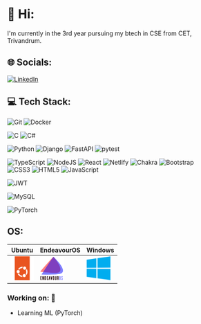 # 👋 Hi:
I'm currently in the 3rd year pursuing my btech in CSE from CET, Trivandrum.

## 🌐 Socials:
[![LinkedIn](https://img.shields.io/badge/LinkedIn-%230077B5.svg?logo=linkedin&logoColor=white)](https://linkedin.com/in/fabian-savio-dcruz-782364294) 

## 💻 Tech Stack:
![Git](https://img.shields.io/badge/git-%23F05033.svg?style=for-the-badge&logo=git&logoColor=white) ![Docker](https://img.shields.io/badge/docker-%230db7ed.svg?style=for-the-badge&logo=docker&logoColor=white)


![C](https://img.shields.io/badge/c-%2300599C.svg?style=for-the-badge&logo=c&logoColor=white) ![C#](https://img.shields.io/badge/c%23-%23239120.svg?style=for-the-badge&logo=csharp&logoColor=white) 


![Python](https://img.shields.io/badge/python-3670A0?style=for-the-badge&logo=python&logoColor=ffdd54) ![Django](https://img.shields.io/badge/django-%23092E20.svg?style=for-the-badge&logo=django&logoColor=white) ![FastAPI](https://img.shields.io/badge/FastAPI-005571?style=for-the-badge&logo=fastapi) ![pytest](https://img.shields.io/badge/pytest-%230A9EDC.svg?style=for-the-badge&logo=pytest&logoColor=white) 


![TypeScript](https://img.shields.io/badge/typescript-%23007ACC.svg?style=for-the-badge&logo=typescript&logoColor=white) ![NodeJS](https://img.shields.io/badge/node.js-6DA55F?style=for-the-badge&logo=node.js&logoColor=white) ![React](https://img.shields.io/badge/react-%2320232a.svg?style=for-the-badge&logo=react&logoColor=%2361DAFB) ![Netlify](https://img.shields.io/badge/netlify-%23000000.svg?style=for-the-badge&logo=netlify&logoColor=#00C7B7) <!--![.Net](https://img.shields.io/badge/.NET-5C2D91?style=for-the-badge&logo=.net&logoColor=white)--> ![Chakra](https://img.shields.io/badge/chakra-%234ED1C5.svg?style=for-the-badge&logo=chakraui&logoColor=white) ![Bootstrap](https://img.shields.io/badge/bootstrap-%238511FA.svg?style=for-the-badge&logo=bootstrap&logoColor=white)  
![CSS3](https://img.shields.io/badge/css3-%231572B6.svg?style=for-the-badge&logo=css3&logoColor=white) ![HTML5](https://img.shields.io/badge/html5-%23E34F26.svg?style=for-the-badge&logo=html5&logoColor=white) ![JavaScript](https://img.shields.io/badge/javascript-%23323330.svg?style=for-the-badge&logo=javascript&logoColor=%23F7DF1E) 

![JWT](https://img.shields.io/badge/JWT-black?style=for-the-badge&logo=JSON%20web%20tokens)

![MySQL](https://img.shields.io/badge/mysql-4479A1.svg?style=for-the-badge&logo=mysql&logoColor=white) 

![PyTorch](https://img.shields.io/badge/PyTorch-%23EE4C2C.svg?style=for-the-badge&logo=PyTorch&logoColor=white)  

## OS:

| Ubuntu | EndeavourOS | Windows
|----------|----------|----------|
<img src="https://github.com/FabiansDock/FabiansDock/blob/main/assets/ubuntu.svg" title="Ubuntu" alt="Ubuntu" width="55" height="55"/> | <img src="https://github.com/FabiansDock/FabiansDock/blob/main/assets/EndeavourOS.svg" title="EndeavourOS" alt="EndeavourOS" width="55" height="55" style="background-color: white"/> | <img src="https://github.com/FabiansDock/FabiansDock/blob/main/assets/windows.svg" title="Windows" alt="Windows" width="55" height="55"/> | 

### Working on: 🚀

- Learning ML (PyTorch)
<!--## 🏆 GitHub Trophies
![](https://github-profile-trophy.vercel.app/?username=FabiansDock&theme=radical&no-frame=false&no-bg=true&margin-w=4)

# 📊 GitHub Stats:
![](https://github-readme-stats.vercel.app/api?username=FabiansDock&theme=neon&hide_border=false&include_all_commits=false&count_private=false)<br/>
![](https://github-readme-streak-stats.herokuapp.com/?user=FabiansDock&theme=neon&hide_border=false)<br/>
![](https://github-readme-stats.vercel.app/api/top-langs/?username=FabiansDock&theme=neon&hide_border=false&include_all_commits=false&count_private=false&layout=compact)
-->
